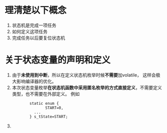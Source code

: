 # **理清楚以下概念**

1. 状态机是完成一项任务
2. 如何定义这项任务
3. 完成任务以后要复位状态机

# **关于状态变量的声明和定义**
1. 由于**未使用到中断**，所以在定义状态机枚举时候**不需要**加volatile，
   这样会极大影响编译器的优化。
2. 本次状态变量枚举**在状态机函数中采用匿名枚举的方式直接定义**，不需要定义类型，也不需要在外部定义。
   例如
```
           static enum {
		          START=0,
		     ...
		   } s_tState=START;
```
3. 